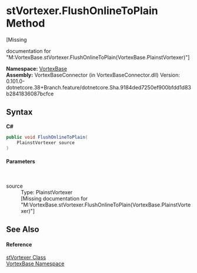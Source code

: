 # stVortexer.FlushOnlineToPlain Method 
 

\[Missing <summary> documentation for "M:VortexBase.stVortexer.FlushOnlineToPlain(VortexBase.PlainstVortexer)"\]

**Namespace:**&nbsp;<a href="N_VortexBase.md">VortexBase</a><br />**Assembly:**&nbsp;VortexBaseConnector (in VortexBaseConnector.dll) Version: 0.101.0-dotnetcore.38+Branch.feature/dotnetcore.Sha.9184ded7250ef900bfdd1d83b2841836087bcfce

## Syntax

**C#**<br />
``` C#
public void FlushOnlineToPlain(
	PlainstVortexer source
)
```


#### Parameters
&nbsp;<dl><dt>source</dt><dd>Type: PlainstVortexer<br />\[Missing <param name="source"/> documentation for "M:VortexBase.stVortexer.FlushOnlineToPlain(VortexBase.PlainstVortexer)"\]</dd></dl>

## See Also


#### Reference
<a href="T_VortexBase_stVortexer.md">stVortexer Class</a><br /><a href="N_VortexBase.md">VortexBase Namespace</a><br />